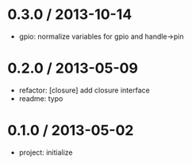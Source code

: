 
0.3.0 / 2013-10-14 
==================

 * gpio: normalize variables for gpio and handle->pin

0.2.0 / 2013-05-09 
==================

  * refactor: [closure] add closure interface
  * readme: typo

0.1.0 / 2013-05-02 
==================

  * project: initialize
